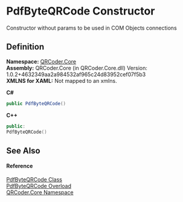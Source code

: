 # PdfByteQRCode Constructor


Constructor without params to be used in COM Objects connections



## Definition
**Namespace:** <a href="N_QRCoder_Core.md">QRCoder.Core</a>  
**Assembly:** QRCoder.Core (in QRCoder.Core.dll) Version: 1.0.2+4632349aa2a984532af965c24d83952cef07f5b3  
**XMLNS for XAML:** Not mapped to an xmlns.

**C#**
``` C#
public PdfByteQRCode()
```
**C++**
``` C++
public:
PdfByteQRCode()
```



## See Also


#### Reference
<a href="T_QRCoder_Core_PdfByteQRCode.md">PdfByteQRCode Class</a>  
<a href="Overload_QRCoder_Core_PdfByteQRCode__ctor.md">PdfByteQRCode Overload</a>  
<a href="N_QRCoder_Core.md">QRCoder.Core Namespace</a>  
